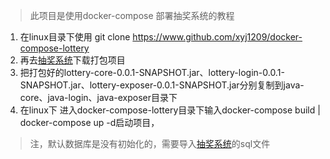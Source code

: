 > 此项目是使用docker-compose 部署抽奖系统的教程
1. 在linux目录下使用 git clone https://www.github.com/xyj1209/docker-compose-lottery
2. 再去[抽奖系统]( https://www.github.com/xyj1209/lottery-parent)下载打包项目
3. 把打包好的lottery-core-0.0.1-SNAPSHOT.jar、lottery-login-0.0.1-SNAPSHOT.jar、lottery-exposer-0.0.1-SNAPSHOT.jar分别复制到java-core、java-login、java-exposer目录下
4. 在linux下 进入docker-compose-lottery目录下输入docker-compose build | docker-compose up -d启动项目，
> 注，默认数据库是没有初始化的，需要导入[抽奖系统]( https://www.github.com/xyj1209/lottery-parent)的sql文件
